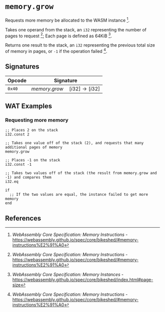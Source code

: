 
# `memory.grow`

Requests more memory be allocated to the WASM instance [^§2.4.7].

Takes one operand from the stack, an `i32` representing the number of pages to request [^§2.4.7]; Each page is defined as 64KiB [^§4.2.8].

Returns one result to the stack, an `i32` representing the previous total size of memory in pages, or `-1` if the operation failed [^§2.4.7].



## Signatures

| Opcode | Signature |
|--------|-----------|
| `0x40` | $memory.grow \quad [ i32 ] \to [ i32 ]$ |



## WAT Examples

### Requesting more memory

```wasm
;; Places 2 on the stack
i32.const 2

;; Takes one value off of the stack (2), and requests that many additional pages of memory
memory.grow

;; Places -1 on the stack
i32.const -1

;; Takes two values off of the stack (the result from memory.grow and -1) and compares them
i32.eq

if
  ;; If the two values are equal, the instance failed to get more memory
end
```



## References

[^§2.4.7]: _WebAssembly Core Specification: Memory Instructions_ - <https://webassembly.github.io/spec/core/bikeshed/#memory-instructions%E2%91%A0>
[^§4.2.8]: _WebAssembly Core Specification: Memory Instances_ - <https://webassembly.github.io/spec/core/bikeshed/index.html#page-size>
